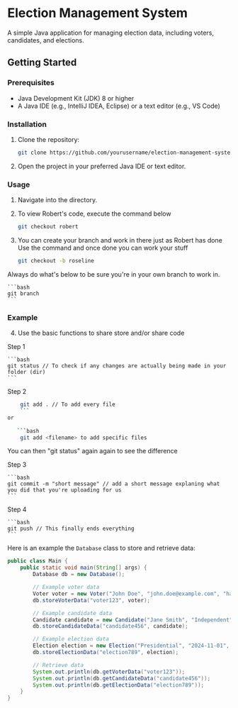 # Election Management System

A simple Java application for managing election data, including voters, candidates, and elections.

## Getting Started

### Prerequisites

- Java Development Kit (JDK) 8 or higher
- A Java IDE (e.g., IntelliJ IDEA, Eclipse) or a text editor (e.g., VS Code)

### Installation

1. Clone the repository:

    ```bash
    git clone https://github.com/yourusername/election-management-system.git
    ```

2. Open the project in your preferred Java IDE or text editor.

### Usage

1. Navigate into the directory.

2. To view Robert's code, execute the command below

    ```bash
    git checkout robert
    ```
3. You can create your branch and work in there just as Robert has done
Use the command and once done you can work your stuff

    ```bash
    git checkout -b roseline
    ```
Always do what's below to be sure you're in your own branch to work in.

    ```bash
    git branch
    ```

### Example

4. Use the basic functions to share store and/or share code

Step 1

    ```bash
    git status // To check if any changes are actually being made in your folder (dir)
    ```
Step 2
    
```bash
    git add . // To add every file
    ```    
or
   
   ```bash
    git add <filename> to add specific files
   ```

You can then "git status" again again to see the difference

Step 3

    ```bash
    git commit -m "short message" // add a short message explaning what you did that you're uploading for us
    ```

Step 4

    ```bash
    git push // This finally ends everything
    ```


Here is an example the `Database` class to store and retrieve data:

```java
public class Main {
    public static void main(String[] args) {
        Database db = new Database();

        // Example voter data
        Voter voter = new Voter("John Doe", "john.doe@example.com", "hashed_password");
        db.storeVoterData("voter123", voter);

        // Example candidate data
        Candidate candidate = new Candidate("Jane Smith", "Independent", "Better Future for All", "hashed_password");
        db.storeCandidateData("candidate456", candidate);

        // Example election data
        Election election = new Election("Presidential", "2024-11-01", "2024-11-08");
        db.storeElectionData("election789", election);

        // Retrieve data
        System.out.println(db.getVoterData("voter123"));
        System.out.println(db.getCandidateData("candidate456"));
        System.out.println(db.getElectionData("election789"));
    }
}
